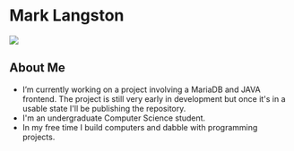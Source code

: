 # Mark Langston

<a href="https://www.linkedin.com/in/-mark-langston">
    <img src="https://img.shields.io/badge/-Linkedin-blue?style=flat-square&logo=linkedin">
</a>

## About Me
 * I’m currently working on a project involving a MariaDB and JAVA frontend. The project is still very early in development but once it's in a usable state I'll be publishing the repository.
 * I'm an undergraduate Computer Science student.
 * In my free time I build computers and dabble with programming projects.
